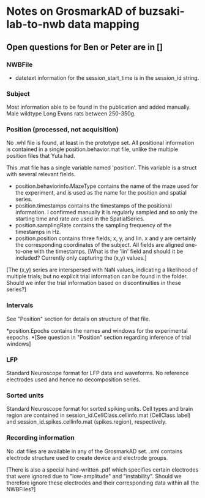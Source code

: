 # Notes on GrosmarkAD of buzsaki-lab-to-nwb data mapping
## Open questions for Ben or Peter are in []

### NWBFile
* datetext information for the session_start_time is in the session_id string.

### Subject
Most information able to be found in the publication and added manually. Male wildtype Long Evans rats between 250-350g.


### Position (processed, not acquisition)
No .whl file is found, at least in the prototype set.
All positional information is contained in a single position.behavior.mat file, unlike the multiple position files that Yuta had.

This .mat file has a single variable named 'position'. This variable is a struct with several relevant fields.
* position.behaviorinfo.MazeType contains the name of the maze used for the experiment, and is used as the name for the position and spatial series.
* position.timestamps contains the timestamps of the positional information. I confirmed manually it is regularly sampled and so only the starting time and rate are used in the SpatialSeries.
* position.samplingRate contains the sampling frequency of the timestamps in Hz.
* position.position contains three fields; x, y, and lin. x and y are certainly the corresponding coordinates of the subject. All fields are aligned one-to-one with the timestamps. [What is the 'lin' field and should it be included? Currently only capturing the (x,y) values.]
 
[The (x,y) series are interspersed with NaN values, indicating a likelihood of multiple trials; but no explicit trial information can be found in the folder. Should we infer the trial information based on discontinuities in these series?]
 
### Intervals
See "Position" section for details on structure of that file.

*position.Epochs contains the names and windows for the experimental eepochs.
*[See question in "Position" section regarding inference of trial windows]


### LFP
Standard Neuroscope format for LFP data and waveforms. No reference electrodes used and hence no decomposition series.


### Sorted units
Standard Neuroscope format for sorted spiking units. Cell types and brain region are contained in session_id.CellClass.cellinfo.mat (CellClass.label) and session_id.spikes.cellinfo.mat (spikes.region), respectively.


### Recording information
No .dat files are available in any of the GrosmarkAD set.
.xml contains electrode structure used to create device and electrode groups.

[There is also a special hand-written .pdf which specifies certain electrodes that were ignored due to "low-amplitude" and "instability". Should we therefore ignore these electrodes and their corresponding data within all the NWBFiles?]


